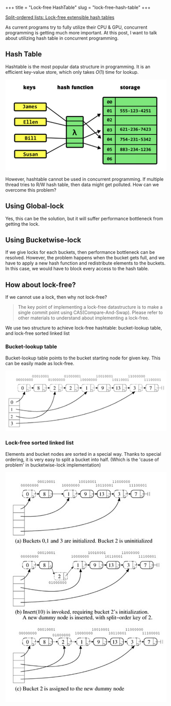 +++
title = "Lock-free HashTable"
slug = "lock-free-hash-table"
+++

[Split-ordered lists: Lock-free extensible hash tables](https://dl.acm.org/doi/10.1145/1147954.1147958)

As current programs try to fully utilize their CPU & GPU, concurrent programming is getting much more important. At this post, I want to talk about utilizing hash table in concurrent programming.

## Hash Table
Hashtable is the most popular data structure in programming. It is an efficient key-value store, which only takes $O(1)$ time for lookup.

<img src="hashtable.png" alt="hashtable">

However, hashtable cannot be used in concurrent programming. If multiple thread tries to R/W hash table, then data might get polluted. How can we overcome this problem?

## Using Global-lock
Yes, this can be the solution, but it will suffer performance bottleneck from getting the lock.

## Using Bucketwise-lock
If we give locks for each buckets, then performance bottleneck can be resolved. However, the problem happens when the bucket gets full, and we have to apply a new hash function and redistribute elements to the buckets. In this case, we would have to block every access to the hash table.

## How about lock-free?
If we cannot use a lock, then why not lock-free?

> The key point of implementing a lock-free datastructure is to make a single commit point using CAS(Compare-And-Swap). Please refer to other materials to understand about implementing a lock-free.

We use two structure to achieve lock-free hashtable: bucket-lookup table, and lock-free sorted linked list

### Bucket-lookup table
Bucket-lookup table points to the bucket starting node for given key. This can be easily made as lock-free.

<img src="bucket-lookup-table.png" alt="bucket lookup table">

### Lock-free sorted linked list
Elements and bucket nodes are sorted in a special way. Thanks to special ordering, it is very easy to split a bucket into half. (Which is the 'cause of problem' in bucketwise-lock implementation)

<img src="lock-free-hash-table-core.png" alt="core of lock-free hash table">
